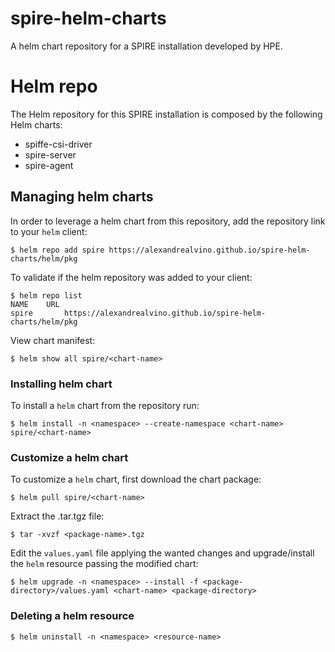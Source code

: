 # spire-helm-charts

A helm chart repository for a SPIRE installation developed by HPE.

# Helm repo

The Helm repository for this SPIRE installation is composed by the following Helm charts:

- spiffe-csi-driver
- spire-server
- spire-agent

## Managing helm charts

In order to leverage a helm chart from this repository, add the repository link to your `helm` client:

```shell
$ helm repo add spire https://alexandrealvino.github.io/spire-helm-charts/helm/pkg
```

To validate if the helm repository was added to your client:

```shell
$ helm repo list
NAME   	URL                                                             
spire   	https://alexandrealvino.github.io/spire-helm-charts/helm/pkg
```

View chart manifest:

```shell
$ helm show all spire/<chart-name>
```

### Installing helm chart

To install a `helm` chart from the repository run:

```shell
$ helm install -n <namespace> --create-namespace <chart-name> spire/<chart-name>
```

### Customize a helm chart

To customize a `helm` chart, first download the chart package:

```shell
$ helm pull spire/<chart-name>
```

Extract the .tar.tgz file:

```shell
$ tar -xvzf <package-name>.tgz
```

Edit the `values.yaml` file applying the wanted changes and upgrade/install the `helm` resource passing the modified chart:

```shell
$ helm upgrade -n <namespace> --install -f <package-directory>/values.yaml <chart-name> <package-directory>
```

### Deleting a helm resource

```shell
$ helm uninstall -n <namespace> <resource-name>
```
